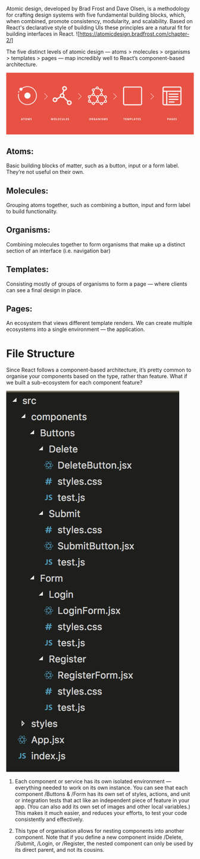 Atomic design, developed by Brad Frost and Dave Olsen, is a methodology for crafting design systems with five fundamental building blocks, which, when combined, promote consistency, modularity, and scalability. Based on React's declarative style of building UIs these principles are a natural fit for building interfaces in React. ![https://atomicdesign.bradfrost.com/chapter-2/]

The five distinct levels of atomic design — atoms > molecules > organisms > templates > pages — map incredibly well to React’s component-based architecture.

![Atomic Development](atomic-development.png)

## Atoms:

Basic building blocks of matter, such as a button, input or a form label. They’re not useful on their own.

## Molecules:

Grouping atoms together, such as combining a button, input and form label to build functionality.

## Organisms:

Combining molecules together to form organisms that make up a distinct section of an interface (i.e. navigation bar)

## Templates:

Consisting mostly of groups of organisms to form a page — where clients can see a final design in place.

## Pages:

An ecosystem that views different template renders. We can create multiple ecosystems into a single environment — the application.

# File Structure

Since React follows a component-based architecture, it’s pretty common to organise your components based on the type, rather than feature. What if we built a sub-ecosystem for each component feature?

![Atomic Development](file-structure.png)

1. Each component or service has its own isolated environment — everything needed to work on its own instance. You can see that each component /Buttons & /Form has its own set of styles, actions, and unit or integration tests that act like an independent piece of feature in your app. (You can also add its own set of images and other local variables.) This makes it much easier, and reduces your efforts, to test your code consistently and effectively.

1. This type of organisation allows for nesting components into another component. Note that if you define a new component inside /Delete, /Submit, /Login, or /Register, the nested component can only be used by its direct parent, and not its cousins.
